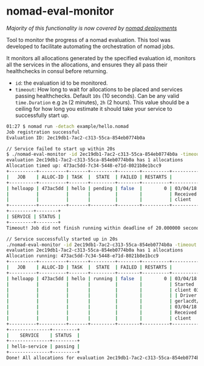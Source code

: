 nomad-eval-monitor
==================

*Majority of this functionality is now covered by [nomad deployments](https://www.nomadproject.io/docs/commands/deployment/status.html)*


Tool to monitor the progress of a nomad evaluation.
This tool was developed to facilitate automating the orchestration of nomad jobs.

It monitors all allocations generated by the specified evaluation id, monitors all the services in the allocations, and ensures they all pass their healthchecks in consul before returning.

- `id`: the evaluation id to be monitored.
- `timeout`: How long to wait for allocations to be placed and services passing healthchecks. Default `10s` (10 seconds). Can be any valid `time.Duration` e.g `2m` (2 minutes), `2h` (2 hours). This value should be a ceiling for how long you estimate it should take your service to successfully start up.



```bash
01:27 $ nomad run -detach example/hello.nomad
Job registration successful
Evaluation ID: 2ec19db1-7ac2-c313-55ca-854eb0774b0a

// Service failed to start up within 20s
$ ./nomad-eval-monitor -id 2ec19db1-7ac2-c313-55ca-854eb0774b0a -timeout "20s"
evaluation 2ec19db1-7ac2-c313-55ca-854eb0774b0a has 1 allocations
Allocation timed up: 473ac5dd-7c34-5448-e71d-8021b8e1bcc9
+----------+----------+-------+---------+--------+----------+--------------------------------+
|   JOB    | ALLOC-ID | TASK  |  STATE  | FAILED | RESTARTS |             EVENTS             |
+----------+----------+-------+---------+--------+----------+--------------------------------+
| helloapp | 473ac5dd | hello | pending | false  |        0 | 03/04/18 01:27:09 SAST |       |
|          |          |       |         |        |          | Received | Task received by    |
|          |          |       |         |        |          | client                         |
+----------+----------+-------+---------+--------+----------+--------------------------------+
+---------+--------+
| SERVICE | STATUS |
+---------+--------+
Timeout! Job did not finish running within deadline of 20.000000 seconds

// Service successfully started up in 20s
./nomad-eval-monitor -id 2ec19db1-7ac2-c313-55ca-854eb0774b0a -timeout "20s"
evaluation 2ec19db1-7ac2-c313-55ca-854eb0774b0a has 1 allocations
Allocation running: 473ac5dd-7c34-5448-e71d-8021b8e1bcc9
+----------+----------+-------+---------+--------+----------+--------------------------------+
|   JOB    | ALLOC-ID | TASK  |  STATE  | FAILED | RESTARTS |             EVENTS             |
+----------+----------+-------+---------+--------+----------+--------------------------------+
| helloapp | 473ac5dd | hello | running | false  |        0 | 03/04/18 01:29:37 SAST |       |
|          |          |       |         |        |          | Started | Task started by      |
|          |          |       |         |        |          | client 03/04/18 01:27:09 SAST  |
|          |          |       |         |        |          | | Driver | Downloading image   |
|          |          |       |         |        |          | gerlacdt/helloapp:v0.1.0       |
|          |          |       |         |        |          | 03/04/18 01:27:09 SAST |       |
|          |          |       |         |        |          | Received | Task received by    |
|          |          |       |         |        |          | client                         |
+----------+----------+-------+---------+--------+----------+--------------------------------+
+---------------+---------+
|    SERVICE    | STATUS  |
+---------------+---------+
| hello-service | passing |
+---------------+---------+
Done! All allocations for evaluation 2ec19db1-7ac2-c313-55ca-854eb0774b0a are running
```
